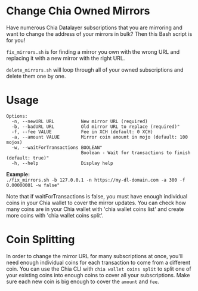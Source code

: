 # Change Chia Owned Mirrors

Have numerous Chia Datalayer subscriptions that you are mirroring and want to change the address of your mirrors in bulk?  Then this Bash script is for you!

`fix_mirrors.sh` is for finding a mirror you own with the wrong URL and replacing it with a new mirror with the right URL.

`delete_mirrors.sh` will loop through all of your owned subscriptions and delete them one by one.

# Usage

    Options:
      -n, --newURL URL          New mirror URL (required)
      -b, --badURL URL          Old mirror URL to replace (required)"
      -f, --fee VALUE           Fee in XCH (default: 0 XCH)
      -a, --amount VALUE        Mirror coin amount in mojo (default: 100 mojos)
      -w, --waitForTransactions BOOLEAN"
                                Boolean - Wait for transactions to finish (default: true)"
      -h, --help                Display help

**Example:**  
`./fix_mirrors.sh -b 127.0.0.1 -n https://my-dl-domain.com -a 300 -f 0.00000001 -w false"`
    
Note that if waitForTransactions is false, you must have enough individual coins in your Chia wallet to cover the mirror updates. You can check how many coins are in your Chia wallet with 'chia wallet coins list' and create more coins with 'chia wallet coins split'.

# Coin Splitting

In order to change the mirror URL for many subscriptions at once, you'll need enough individual coins for each transaction to come from a different coin.  You can use the Chia CLI with `chia wallet coins split` to split one of your existing coins into enough coins to cover all your subscriptions. Make sure each new coin is big enough to cover the `amount` and `fee`. 
